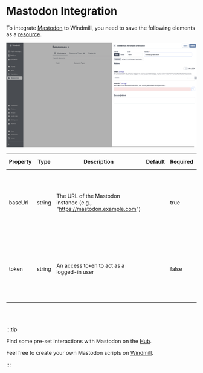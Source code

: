 # Mastodon Integration

To integrate [Mastodon](https://mastodon.social/) to Windmill, you need to save the following elements as a [resource](../core_concepts/3_resources_and_types/index.mdx).

![Add Mastodon Resource](../assets/integrations/add-mastodon.png.webp)

| Property | Type   | Description                                                             | Default | Required | Where to Find                                                                                      |
| -------- | ------ | ----------------------------------------------------------------------- | ------- | -------- | -------------------------------------------------------------------------------------------------- |
| baseUrl  | string | The URL of the Mastodon instance (e.g., "https://mastodon.example.com") |         | true     | Provided by your Mastodon hosting provider or Mastodon instance URL for self-hosted instances      |
| token    | string | An access token to act as a logged-in user                              |         | false    | Mastodon > Preferences > Development > Your Applications > New Application > Generate access token |

<br/><br/>

:::tip

Find some pre-set interactions with Mastodon on the [Hub](https://hub.windmill.dev/integrations/mastodon).

Feel free to create your own Mastodon scripts on [Windmill](../getting_started/00_how_to_use_windmill/index.mdx).

:::
